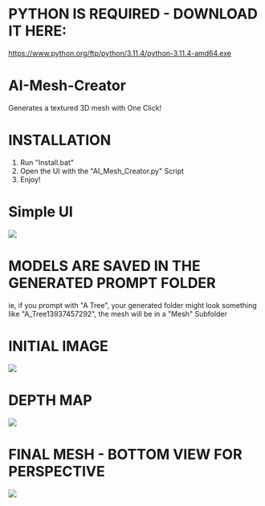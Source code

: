 # PYTHON IS REQUIRED - DOWNLOAD IT HERE:
https://www.python.org/ftp/python/3.11.4/python-3.11.4-amd64.exe

# AI-Mesh-Creator
Generates a textured 3D mesh with One Click!

# INSTALLATION
1. Run "Install.bat"
2. Open the UI with the "AI_Mesh_Creator.py" Script
3. Enjoy!

# Simple UI
![](https://imgur.com/yda9AXO.png)

# MODELS ARE SAVED IN THE GENERATED PROMPT FOLDER
ie, if you prompt with "A Tree", your generated folder might look something like "A_Tree13937457292", the mesh will be in a "Mesh" Subfolder

# INITIAL IMAGE
![](https://imgur.com/KKIdWAk.png)  

# DEPTH MAP
![](https://imgur.com/loPOPMD.png)  

# FINAL MESH - BOTTOM VIEW FOR PERSPECTIVE
![](https://imgur.com/PngsuJW.png)
